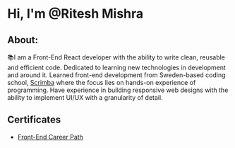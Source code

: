  # Hi, I'm @Ritesh Mishra
 ## About:
  📚I am a Front-End React developer with the ability to write clean, reusable and efficient code. Dedicated to learning new technologies in development and around it. Learned front-end development from Sweden-based coding school, [Scrimba](https://scrimba.com/dashboard#overview) where the focus lies on hands-on experience of programming. Have experience in building responsive web designs with the ability to implement UI/UX with a granularity of detail.

## Certificates
* [Front-End Career Path](https://scrimba.com/certificate/u9K2v6tG/gfrontend)

<!---
ritesh7785mishra/ritesh7785mishra is a ✨ special ✨ repository because its `README.md` (this file) appears on your GitHub profile.
You can click the Preview link to take a look at your changes.
--->

